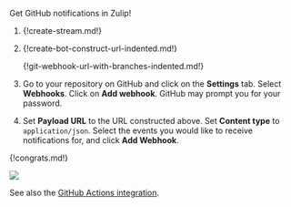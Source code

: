 Get GitHub notifications in Zulip!

1. {!create-stream.md!}

1. {!create-bot-construct-url-indented.md!}

   {!git-webhook-url-with-branches-indented.md!}

1. Go to your repository on GitHub and click on the **Settings** tab.
   Select **Webhooks**. Click on **Add webhook**. GitHub may prompt
   you for your password.

1. Set **Payload URL** to the URL constructed above. Set **Content type**
   to `application/json`. Select the events you would like to receive
   notifications for, and click **Add Webhook**.

{!congrats.md!}

![](/static/images/integrations/github/001.png)

See also the [GitHub Actions integration](/integrations/doc/github-actions).
